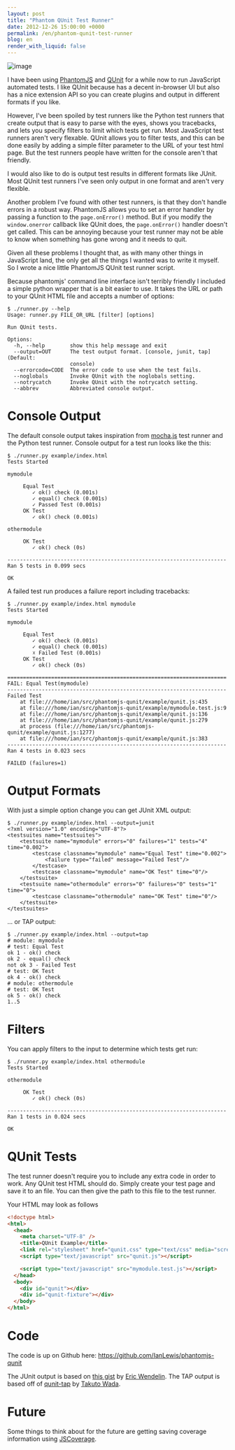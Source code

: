 ```yaml
---
layout: post
title: "Phantom QUnit Test Runner"
date: 2012-12-26 15:00:00 +0000
permalink: /en/phantom-qunit-test-runner
blog: en
render_with_liquid: false
---
```


![image](https://storage.googleapis.com/static.ianlewis.org/prod/img/690/phantomjs+qunit.png)

I have been using [PhantomJS](http://phantomjs.org/) and
[QUnit](http://qunitjs.com/) for a while now to run JavaScript automated
tests. I like QUnit because has a decent in-browser UI but also has a
nice extension API so you can create plugins and output in different
formats if you like.

However, I've been spoiled by test runners like the Python test runners
that create output that is easy to parse with the eyes, shows you
tracebacks, and lets you specify filters to limit which tests get run.
Most JavaScript test runners aren't very flexable. QUnit allows you to
filter tests, and this can be done easily by adding a simple filter
parameter to the URL of your test html page. But the test runners people
have written for the console aren't that friendly.

I would also like to do is output test results in different formats like
JUnit. Most QUnit test runners I've seen only output in one format and
aren't very flexible.

Another problem I've found with other test runners, is that they don't
handle errors in a robust way. PhantomJS allows you to set an error
handler by passing a function to the `page.onError()` method. But if you
modify the `window.onerror` callback like QUnit does, the
`page.onError()` handler doesn't get called. This can be annoying
because your test runner may not be able to know when something has gone
wrong and it needs to quit.

Given all these problems I thought that, as with many other things in
JavaScript land, the only get all the things I wanted was to write it
myself. So I wrote a nice little PhantomJS QUnit test runner script.

Because phantomjs' command line interface isn't terribly friendly I
included a simple python wrapper that is a bit easier to use. It takes
the URL or path to your QUnit HTML file and accepts a number of options:

    $ ./runner.py --help
    Usage: runner.py FILE_OR_URL [filter] [options]

    Run QUnit tests.

    Options:
      -h, --help        show this help message and exit
      --output=OUT      The test output format. [console, junit, tap] (Default:
                        console)
      --errorcode=CODE  The error code to use when the test fails.
      --noglobals       Invoke QUnit with the noglobals setting.
      --notrycatch      Invoke QUnit with the notrycatch setting.
      --abbrev          Abbreviated console output.

# Console Output

The default console output takes inspiration from
[mocha.js](http://visionmedia.github.com/mocha/) test runner and the
Python test runner. Console output for a test run looks like the this:

    $ ./runner.py example/index.html
    Tests Started

    mymodule

         Equal Test
            ✓ ok() check (0.001s)
            ✓ equal() check (0.001s)
            ✓ Passed Test (0.001s)
         OK Test
            ✓ ok() check (0.001s)

    othermodule

         OK Test
            ✓ ok() check (0s)

    ----------------------------------------------------------------------
    Ran 5 tests in 0.099 secs

    OK

A failed test run produces a failure report including tracebacks:

    $ ./runner.py example/index.html mymodule
    Tests Started

    mymodule

         Equal Test
            ✓ ok() check (0.001s)
            ✓ equal() check (0.001s)
            ☓ Failed Test (0.001s)
         OK Test
            ✓ ok() check (0s)

    ======================================================================
    FAIL: Equal Test(mymodule)
    ----------------------------------------------------------------------
    Failed Test
        at file:///home/ian/src/phantomjs-qunit/example/qunit.js:435
        at file:///home/ian/src/phantomjs-qunit/example/mymodule.test.js:9
        at file:///home/ian/src/phantomjs-qunit/example/qunit.js:136
        at file:///home/ian/src/phantomjs-qunit/example/qunit.js:279
        at process (file:///home/ian/src/phantomjs-qunit/example/qunit.js:1277)
        at file:///home/ian/src/phantomjs-qunit/example/qunit.js:383
    ----------------------------------------------------------------------
    Ran 4 tests in 0.023 secs

    FAILED (failures=1)

# Output Formats

With just a simple option change you can get JUnit XML output:

    $ ./runner.py example/index.html --output=junit
    <?xml version="1.0" encoding="UTF-8"?>
    <testsuites name="testsuites">
        <testsuite name="mymodule" errors="0" failures="1" tests="4" time="0.002">
            <testcase classname="mymodule" name="Equal Test" time="0.002">
                <failure type="failed" message="Failed Test"/>
            </testcase>
            <testcase classname="mymodule" name="OK Test" time="0"/>
        </testsuite>
        <testsuite name="othermodule" errors="0" failures="0" tests="1" time="0">
            <testcase classname="othermodule" name="OK Test" time="0"/>
        </testsuite>
    </testsuites>

... or TAP output:

    $ ./runner.py example/index.html --output=tap
    # module: mymodule
    # test: Equal Test
    ok 1 - ok() check
    ok 2 - equal() check
    not ok 3 - Failed Test
    # test: OK Test
    ok 4 - ok() check
    # module: othermodule
    # test: OK Test
    ok 5 - ok() check
    1..5

# Filters

You can apply filters to the input to determine which tests get run:

    $ ./runner.py example/index.html othermodule
    Tests Started

    othermodule

         OK Test
            ✓ ok() check (0s)

    ----------------------------------------------------------------------
    Ran 1 tests in 0.024 secs

    OK

# QUnit Tests

The test runner doesn't require you to include any extra code in order
to work. Any QUnit test HTML should do. Simply create your test page and
save it to an file. You can then give the path to this file to the test
runner.

Your HTML may look as follows

```html
<!doctype html>
<html>
  <head>
    <meta charset="UTF-8" />
    <title>QUnit Example</title>
    <link rel="stylesheet" href="qunit.css" type="text/css" media="screen" />
    <script type="text/javascript" src="qunit.js"></script>

    <script type="text/javascript" src="mymodule.test.js"></script>
  </head>
  <body>
    <div id="qunit"></div>
    <div id="qunit-fixture"></div>
  </body>
</html>
```

# Code

The code is up on Github here:
<https://github.com/IanLewis/phantomjs-qunit>

The JUnit output is based on [this
gist](https://gist.github.com/1363104) by [Eric
Wendelin](https://gist.github.com/eriwen). The TAP output is based off
of [qunit-tap](https://github.com/twada/qunit-tap) by [Takuto
Wada](https://github.com/twada).

# Future

Some things to think about for the future are getting saving coverage
information using [JSCoverage](http://siliconforks.com/jscoverage/).
